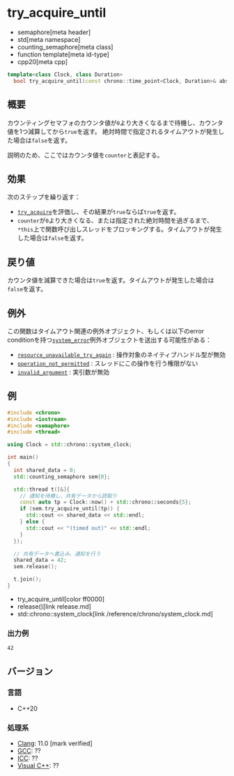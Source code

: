 # try_acquire_until
* semaphore[meta header]
* std[meta namespace]
* counting_semaphore[meta class]
* function template[meta id-type]
* cpp20[meta cpp]

```cpp
template<class Clock, class Duration>
  bool try_acquire_until(const chrono::time_point<Clock, Duration>& abs_time);
```

## 概要
カウンティングセマフォのカウンタ値が`0`より大きくなるまで待機し、カウンタ値を1つ減算してから`true`を返す。
絶対時間で指定されるタイムアウトが発生した場合は`false`を返す。

説明のため、ここではカウンタ値を`counter`と表記する。


## 効果
次のステップを繰り返す：

- [`try_acquire`](try_acquire.md)を評価し、その結果が`true`ならば`true`を返す。
- `counter`が`0`より大きくなる、または指定された絶対時間を過ぎるまで、`*this`上で関数呼び出しスレッドをブロッキングする。タイムアウトが発生した場合は`false`を返す。


## 戻り値
カウンタ値を減算できた場合は`true`を返す。タイムアウトが発生した場合は`false`を返す。


## 例外
この関数はタイムアウト関連の例外オブジェクト、もしくは以下のerror conditionを持つ[`system_error`](/reference/system_error/system_error.md)例外オブジェクトを送出する可能性がある：

- [`resource_unavailable_try_again`](/reference/system_error/errc.md) : 操作対象のネイティブハンドル型が無効
- [`operation_not_permitted`](/reference/system_error/errc.md) : スレッドにこの操作を行う権限がない
- [`invalid_argument`](/reference/system_error/errc.md) : 実引数が無効


## 例
```cpp example
#include <chrono>
#include <iostream>
#include <semaphore>
#include <thread>

using Clock = std::chrono::system_clock;

int main()
{
  int shared_data = 0;
  std::counting_semaphore sem{0};

  std::thread t([&]{
    // 通知を待機し、共有データから読取り
    const auto tp = Clock::now() + std::chrono::seconds{5};
    if (sem.try_acquire_until(tp)) {
      std::cout << shared_data << std::endl;
    } else {
      std::cout << "(timed out)" << std::endl;
    }
  });

  // 共有データへ書込み、通知を行う
  shared_data = 42;
  sem.release();

  t.join();
}
```
* try_acquire_until[color ff0000]
* release()[link release.md]
* std::chrono::system_clock[link /reference/chrono/system_clock.md]

### 出力例
```
42
```


## バージョン
### 言語
- C++20

### 処理系
- [Clang](/implementation.md#clang): 11.0 [mark verified]
- [GCC](/implementation.md#gcc): ??
- [ICC](/implementation.md#icc): ??
- [Visual C++](/implementation.md#visual_cpp): ??
